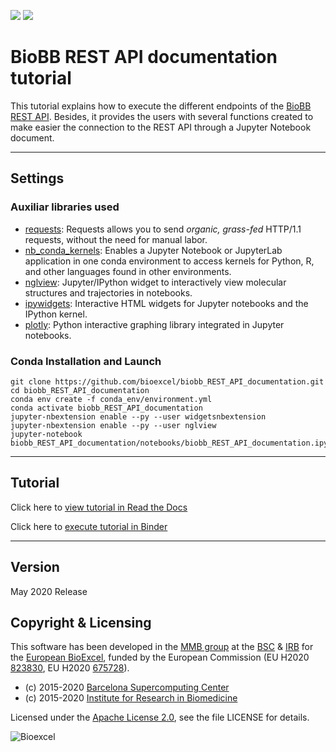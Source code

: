 [![](https://readthedocs.org/projects/biobb-rest-api-documentation/badge/?version=latest)](https://biobb-rest-api-documentation.readthedocs.io/en/latest/?badge=latest)
[![](https://mybinder.org/badge_logo.svg)](https://mybinder.org/v2/gh/bioexcel/biobb_REST_API_documentation/master?filepath=biobb_REST_API_documentation%2Fnotebooks%2Fbiobb_REST_API_documentation.ipynb)

# BioBB REST API documentation tutorial

This tutorial explains how to execute the different endpoints of the [BioBB REST API](https://mmb.irbbarcelona.org/biobb-api). Besides, it provides the users with several functions created to make easier the connection to the REST API through a Jupyter Notebook document.

***

## Settings

### Auxiliar libraries used

* [requests](https://pypi.org/project/requests/): Requests allows you to send *organic, grass-fed* HTTP/1.1 requests, without the need for manual labor.
* [nb_conda_kernels](https://github.com/Anaconda-Platform/nb_conda_kernels): Enables a Jupyter Notebook or JupyterLab application in one conda environment to access kernels for Python, R, and other languages found in other environments.
* [nglview](http://nglviewer.org/#nglview): Jupyter/IPython widget to interactively view molecular structures and trajectories in notebooks.
* [ipywidgets](https://github.com/jupyter-widgets/ipywidgets): Interactive HTML widgets for Jupyter notebooks and the IPython kernel.
* [plotly](https://plot.ly/python/offline/): Python interactive graphing library integrated in Jupyter notebooks.

### Conda Installation and Launch

```console
git clone https://github.com/bioexcel/biobb_REST_API_documentation.git
cd biobb_REST_API_documentation
conda env create -f conda_env/environment.yml
conda activate biobb_REST_API_documentation
jupyter-nbextension enable --py --user widgetsnbextension
jupyter-nbextension enable --py --user nglview
jupyter-notebook biobb_REST_API_documentation/notebooks/biobb_REST_API_documentation.ipynb
```

***

## Tutorial

Click here to [view tutorial in Read the Docs](https://biobb-rest-api-documentation.readthedocs.io/en/latest/tutorial.html)

Click here to [execute tutorial in Binder](https://mybinder.org/v2/gh/bioexcel/biobb_REST_API_documentation/master?filepath=biobb_REST_API_documentation%2Fnotebooks%2Fbiobb_REST_API_documentation.ipynb)

***

## Version
May 2020 Release

## Copyright & Licensing
This software has been developed in the [MMB group](http://mmb.irbbarcelona.org) at the [BSC](http://www.bsc.es/) & [IRB](https://www.irbbarcelona.org/) for the [European BioExcel](http://bioexcel.eu/), funded by the European Commission (EU H2020 [823830](http://cordis.europa.eu/projects/823830), EU H2020 [675728](http://cordis.europa.eu/projects/675728)).

* (c) 2015-2020 [Barcelona Supercomputing Center](https://www.bsc.es/)
* (c) 2015-2020 [Institute for Research in Biomedicine](https://www.irbbarcelona.org/)

Licensed under the
[Apache License 2.0](https://www.apache.org/licenses/LICENSE-2.0), see the file LICENSE for details.

![](https://bioexcel.eu/wp-content/uploads/2019/04/Bioexcell_logo_1080px_transp.png "Bioexcel")
